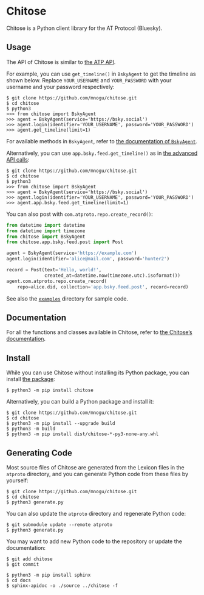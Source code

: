 # Chitose

Chitose is a Python client library for the AT Protocol (Bluesky).

## Usage

The API of Chitose is similar to [the ATP API](https://github.com/bluesky-social/atproto/blob/main/packages/api/README.md).

For example, you can use `get_timeline()` in `BskyAgent` to get the timeline as shown below. Replace `YOUR_USERNAME` and `YOUR_PASSWORD` with your username and your password respectively:

```
$ git clone https://github.com/mnogu/chitose.git
$ cd chitose
$ python3
>>> from chitose import BskyAgent
>>> agent = BskyAgent(service='https://bsky.social')
>>> agent.login(identifier='YOUR_USERNAME', password='YOUR_PASSWORD')
>>> agent.get_timeline(limit=1)
```
For available methods in `BskyAgent`, refer to [the documentation of `BskyAgent`](https://chitose.readthedocs.io/en/latest/chitose.html#chitose.BskyAgent).

Alternatively, you can use `app.bsky.feed.get_timeline()` as in [the advanced API calls](https://github.com/bluesky-social/atproto/blob/main/packages/api/README.md#advanced-api-calls):

```
$ git clone https://github.com/mnogu/chitose.git
$ cd chitose
$ python3
>>> from chitose import BskyAgent
>>> agent = BskyAgent(service='https://bsky.social')
>>> agent.login(identifier='YOUR_USERNAME', password='YOUR_PASSWORD')
>>> agent.app.bsky.feed.get_timeline(limit=1)
```

You can also post with `com.atproto.repo.create_record()`:
```python
from datetime import datetime
from datetime import timezone
from chitose import BskyAgent
from chitose.app.bsky.feed.post import Post

agent = BskyAgent(service='https://example.com')
agent.login(identifier='alice@mail.com', password='hunter2')

record = Post(text='Hello, world!',
              created_at=datetime.now(timezone.utc).isoformat())
agent.com.atproto.repo.create_record(
    repo=alice.did, collection='app.bsky.feed.post', record=record)
```

See also the [`examples`](https://github.com/mnogu/chitose/tree/main/examples) directory for sample code.

## Documentation

For all the functions and classes available in Chitose, refer to [the Chitose’s documentation](https://chitose.readthedocs.io/en/latest/).

## Install

While you can use Chitose without installing its Python package, you can install [the package](https://pypi.org/project/chitose/):
```
$ python3 -m pip install chitose
```

Alternatively, you can build a Python package and install it:
```
$ git clone https://github.com/mnogu/chitose.git
$ cd chitose
$ python3 -m pip install --upgrade build
$ python3 -m build
$ python3 -m pip install dist/chitose-*-py3-none-any.whl
```

## Generating Code

Most source files of Chitose are generated from the Lexicon files in the `atproto` directory, and you can generate Python code from these files by yourself:
```
$ git clone https://github.com/mnogu/chitose.git
$ cd chitose
$ python3 generate.py
```

You can also update the `atproto` directory and regenerate Python code:
```
$ git submodule update --remote atproto
$ python3 generate.py
```

You may want to add new Python code to the repository or update the documentation:
```
$ git add chitose
$ git commit
```
```
$ python3 -m pip install sphinx
$ cd docs
$ sphinx-apidoc -o ./source ../chitose -f
```